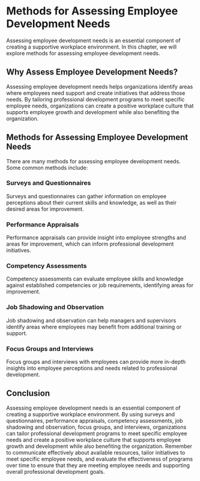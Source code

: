Methods for Assessing Employee Development Needs
=================================================================================================

Assessing employee development needs is an essential component of creating a supportive workplace environment. In this chapter, we will explore methods for assessing employee development needs.

Why Assess Employee Development Needs?
--------------------------------------

Assessing employee development needs helps organizations identify areas where employees need support and create initiatives that address those needs. By tailoring professional development programs to meet specific employee needs, organizations can create a positive workplace culture that supports employee growth and development while also benefiting the organization.

Methods for Assessing Employee Development Needs
------------------------------------------------

There are many methods for assessing employee development needs. Some common methods include:

### Surveys and Questionnaires

Surveys and questionnaires can gather information on employee perceptions about their current skills and knowledge, as well as their desired areas for improvement.

### Performance Appraisals

Performance appraisals can provide insight into employee strengths and areas for improvement, which can inform professional development initiatives.

### Competency Assessments

Competency assessments can evaluate employee skills and knowledge against established competencies or job requirements, identifying areas for improvement.

### Job Shadowing and Observation

Job shadowing and observation can help managers and supervisors identify areas where employees may benefit from additional training or support.

### Focus Groups and Interviews

Focus groups and interviews with employees can provide more in-depth insights into employee perceptions and needs related to professional development.

Conclusion
----------

Assessing employee development needs is an essential component of creating a supportive workplace environment. By using surveys and questionnaires, performance appraisals, competency assessments, job shadowing and observation, focus groups, and interviews, organizations can tailor professional development programs to meet specific employee needs and create a positive workplace culture that supports employee growth and development while also benefiting the organization. Remember to communicate effectively about available resources, tailor initiatives to meet specific employee needs, and evaluate the effectiveness of programs over time to ensure that they are meeting employee needs and supporting overall professional development goals.

